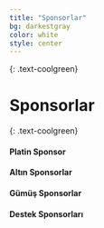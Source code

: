 ```yaml
---
title: "Sponsorlar"
bg: darkestgray
color: white
style: center
---
```

{: .text-coolgreen}
<span class="fa-stack subtlecircle" style="font-size:100px; background:rgba(255,166,0,0.1)">
  <i class="fa fa-circle fa-stack-2x text-white"></i>
  <i class="fa fa-puzzle-piece fa-stack-1x text-darkestgray"></i>
</span>

# Sponsorlar
{: .text-coolgreen}

#### **Platin Sponsor**

#### **Altın Sponsorlar**

#### **Gümüş Sponsorlar**

#### **Destek Sponsorları**




